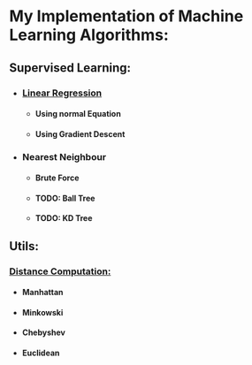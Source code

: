 # My Implementation of Machine Learning Algorithms:

## Supervised Learning:
- ### [Linear Regression](https://github.com/harikrishnan-c/ML-Algos/blob/master/MLAlgos/supervised_learning/linear_regression.py)
  - #### Using normal Equation
  - #### Using Gradient Descent 
- ### Nearest Neighbour
  - #### Brute Force
  - #### TODO: Ball Tree
  - #### TODO: KD Tree






## Utils:
### [Distance Computation:](https://github.com/harikrishnan-c/ML-Algos/blob/master/MLAlgos/metrics/distance_metrics.py)
- #### Manhattan 
- #### Minkowski
- #### Chebyshev
- #### Euclidean